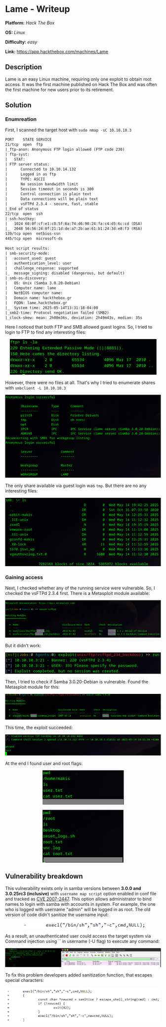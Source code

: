 # Lame - Writeup

**Platform:** *Hack The Box*

**OS:** *Linux*

**Difficulty:** *easy*

**Link:** https://app.hackthebox.com/machines/Lame


## Description

Lame is an easy Linux machine, requiring only one exploit to obtain root access. It was the first machine published on Hack The Box and was often the first machine for new users prior to its retirement.

## Solution

### Enumreation

First, I scanned the target host with `sudo nmap -sC 10.10.10.3`

```
PORT    STATE SERVICE
21/tcp  open  ftp
|_ftp-anon: Anonymous FTP login allowed (FTP code 230)
| ftp-syst: 
|   STAT: 
| FTP server status:
|      Connected to 10.10.14.132
|      Logged in as ftp
|      TYPE: ASCII
|      No session bandwidth limit
|      Session timeout in seconds is 300
|      Control connection is plain text
|      Data connections will be plain text
|      vsFTPd 2.3.4 - secure, fast, stable
|_End of status
22/tcp  open  ssh
| ssh-hostkey: 
|   1024 60:0f:cf:e1:c0:5f:6a:74:d6:90:24:fa:c4:d5:6c:cd (DSA)
|_  2048 56:56:24:0f:21:1d:de:a7:2b:ae:61:b1:24:3d:e8:f3 (RSA)
139/tcp open  netbios-ssn
445/tcp open  microsoft-ds

Host script results:
| smb-security-mode: 
|   account_used: guest
|   authentication_level: user
|   challenge_response: supported
|_  message_signing: disabled (dangerous, but default)
| smb-os-discovery: 
|   OS: Unix (Samba 3.0.20-Debian)
|   Computer name: lame
|   NetBIOS computer name: 
|   Domain name: hackthebox.gr
|   FQDN: lame.hackthebox.gr
|_  System time: 2025-05-14T13:31:18-04:00
|_smb2-time: Protocol negotiation failed (SMB2)
|_clock-skew: mean: 2h00m36s, deviation: 2h49m43s, median: 35s

```
Here I noticed that both FTP and SMB allowed guest logins.
So, I tried to login to FTP to find any interesting files:

<p align="center">
<img src="../../resources/HackTheBox/Lame1.png" alt="Files on FTP server"/>
</p>

However, there were no files at all.
That's why I tried to enumerate shares with `smbclient -L 10.10.10.3`

<p align="center">
<img src="../../resources/HackTheBox/Lame2.png" alt="Available shares on samba"/>
</p>

The only share available via guest login was `tmp`. But there are no any interesting files:

<p align="center">
<img src="../../resources/HackTheBox/Lame3.png" alt="Contents of tmp share"/>
</p>

### Gaining access

Next, I checked whether any of the running service were vulnerable. So, I checked the vsFTPd 2.3.4 first. There is a Metasploit module available:

<p align="center">
<img src="../../resources/HackTheBox/Lame4.png" alt="Metasploit modules"/>
</p>

But it didn't work:

<p align="center">
<img src="../../resources/HackTheBox/Lame5.png" alt="The result"/>
</p>

Then, I tried to check if Samba 3.0.20-Debian is vulnerable. Found the Metasploit module for this:

<p align="center">
<img src="../../resources/HackTheBox/Lame6.png" alt="Metasploit modules"/>
</p>

This time, the exploit succeeded:

<p align="center">
<img src="../../resources/HackTheBox/Lame7.png" alt="The result"/>
</p>

At the end I found user and root flags:

<p align="center">
<img src="../../resources/HackTheBox/Lame8_0.png" alt="user flag"/>
</p>
<p align="center">
<img src="../../resources/HackTheBox/Lame8_1.png" alt="root flag"/>
</p>


## Vulnerability breakdown

This vulnerability exists only in samba versions between **3.0.0 and 3.0.25rc3 (inclusive)** with `username map script` option enabled in conf file and tracked as [CVE 2007-2447](https://nvd.nist.gov/vuln/detail/CVE-2007-2447). This option allows administrator to bind names to login with samba with accounts in system. For example, the one who is logged with username "admin" will be logged in as root.
The old version of code didn't sanitize the username input:

<p align="center">
<img src="../../resources/HackTheBox/Lame9.png" alt="execl function without sanitizing"/>
</p>

As a result, an unauthenticated user could access the target system via Command injection using \`\` in username (-U flag) to execute any command:

<p align="center">
<img src="../../resources/HackTheBox/Lame10.png" alt="executing ping command on target"/>
</p>

To fix this problem developers added sanitization function, that escapes special characters:

<p align="center">
<img src="../../resources/HackTheBox/Lame11.png" alt="fixed code"/>
</p>
